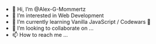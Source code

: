 - 👋 Hi, I’m @Alex-G-Mommertz
- 👀 I’m interested in Web Development 
- 🌱 I’m currently learning Vanilla JavaScript / Codewars 🎉
- 💞️ I’m looking to collaborate on ...
- 📫 How to reach me ...

<!---
Alex-G-Mommertz/Alex-G-Mommertz is a ✨ special ✨ repository because its `README.md` (this file) appears on your GitHub profile.
You can click the Preview link to take a look at your changes.
--->
